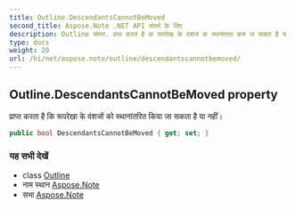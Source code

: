 ```yaml
---
title: Outline.DescendantsCannotBeMoved
second_title: Aspose.Note .NET API संदर्भ के लिए
description: Outline संपत्त. प्रप्त करत है क रूपरेख के वंशजं क स्थनंतरत कय ज सकत है य नहं
type: docs
weight: 20
url: /hi/net/aspose.note/outline/descendantscannotbemoved/
---
```

## Outline.DescendantsCannotBeMoved property

प्राप्त करता है कि रूपरेखा के वंशजों को स्थानांतरित किया जा सकता है या नहीं।

```csharp
public bool DescendantsCannotBeMoved { get; set; }
```

### यह सभी देखें

* class [Outline](../)
* नाम स्थान [Aspose.Note](../../outline/)
* सभा [Aspose.Note](../../../)


